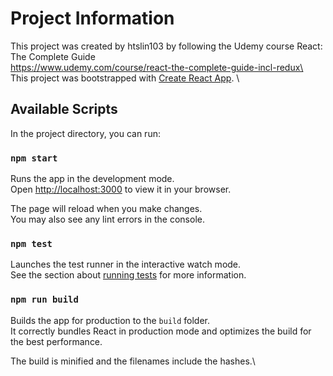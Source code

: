 # Project Information
This project was created by htslin103 by following the Udemy course React: The Complete Guide \
https://www.udemy.com/course/react-the-complete-guide-incl-redux\ \
This project was bootstrapped with [Create React App](https://github.com/facebook/create-react-app). \

## Available Scripts

In the project directory, you can run:

### `npm start`

Runs the app in the development mode.\
Open [http://localhost:3000](http://localhost:3000) to view it in your browser.

The page will reload when you make changes.\
You may also see any lint errors in the console.

### `npm test`

Launches the test runner in the interactive watch mode.\
See the section about [running tests](https://facebook.github.io/create-react-app/docs/running-tests) for more information.

### `npm run build`

Builds the app for production to the `build` folder.\
It correctly bundles React in production mode and optimizes the build for the best performance.

The build is minified and the filenames include the hashes.\
